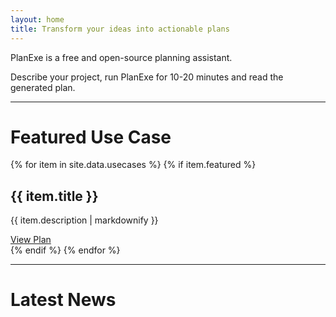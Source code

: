 ```yaml
---
layout: home
title: Transform your ideas into actionable plans
---
```


PlanExe is a free and open-source planning assistant.

Describe your project, run PlanExe for 10-20 minutes and read the generated plan.

---

# Featured Use Case

{% for item in site.data.usecases %}
{% if item.featured %}
<div class="use-case-card">
<h2>{{ item.title }}</h2>
<p>{{ item.description | markdownify }}</p>
<a class="use-case-card-arrow-link" href="{{ item.report_link }}">View Plan</a>
</div>
{% endif %}
{% endfor %}

---

# Latest News
